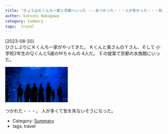 ```yaml
---
title: "きょうはＫくんち一家と京都へいった ---あつかった・・・人が多かった・・・気が狂いそう"
author: Satoshi Nakagawa
category: Summary
tags:  travel
---
```


[2023-08-20]  
 ひさしぶりにＫくんち一家がやってきた。
Ｋくんと奥さんのＹさん、そして
小学校2年生のＱくんと5歳のＭちゃんの
4人だ。
Ｅの提案で京都の水族館にいった。

<a href="/pict/2023-08-20-kyoto-5-pub.jpg">
<img src="/pict/2023-08-20-kyoto-5-pub.jpg" alt="" width="200"/></a>

 つかれた・・・。
人が多くて気を失ないそうになった。

- Category: [Summary](/categories.html#Summary)
- tags:  travel
